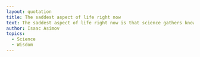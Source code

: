 ```yaml
---
layout: quotation
title: The saddest aspect of life right now
text: The saddest aspect of life right now is that science gathers knowledge faster than society gathers wisdom.
author: Isaac Asimov 
topics:
  - Science
  - Wisdom
---
```


